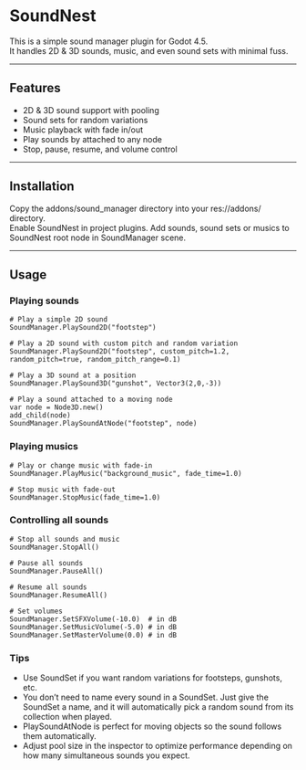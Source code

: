 # SoundNest

This is a simple sound manager plugin for Godot 4.5.  
It handles 2D & 3D sounds, music, and even sound sets with minimal fuss. 

---

## Features

- 2D & 3D sound support with pooling  
- Sound sets for random variations  
- Music playback with fade in/out  
- Play sounds by attached to any node 
- Stop, pause, resume, and volume control  

---

## Installation
Copy the addons/sound_manager directory into your res://addons/ directory.  
Enable SoundNest in project plugins.
Add sounds, sound sets or musics to SoundNest root node in SoundManager scene.

---

## Usage

### Playing sounds

```gdscript
# Play a simple 2D sound
SoundManager.PlaySound2D("footstep")

# Play a 2D sound with custom pitch and random variation
SoundManager.PlaySound2D("footstep", custom_pitch=1.2, random_pitch=true, random_pitch_range=0.1)

# Play a 3D sound at a position
SoundManager.PlaySound3D("gunshot", Vector3(2,0,-3))

# Play a sound attached to a moving node
var node = Node3D.new()
add_child(node)
SoundManager.PlaySoundAtNode("footstep", node)
```
### Playing musics

```gdscript
# Play or change music with fade-in 
SoundManager.PlayMusic("background_music", fade_time=1.0)

# Stop music with fade-out
SoundManager.StopMusic(fade_time=1.0)
```

### Controlling all sounds
```gdscript
# Stop all sounds and music
SoundManager.StopAll()

# Pause all sounds
SoundManager.PauseAll()

# Resume all sounds
SoundManager.ResumeAll()

# Set volumes
SoundManager.SetSFXVolume(-10.0)  # in dB
SoundManager.SetMusicVolume(-5.0) # in dB
SoundManager.SetMasterVolume(0.0) # in dB
```

### Tips
- Use SoundSet if you want random variations for footsteps, gunshots, etc. 
- You don’t need to name every sound in a SoundSet. Just give the SoundSet a name, and it will automatically pick a random sound from its collection when played.  
- PlaySoundAtNode is perfect for moving objects so the sound follows them automatically.
- Adjust pool size in the inspector to optimize performance depending on how many simultaneous sounds you expect.
